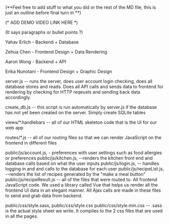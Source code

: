 (**Feel free to add stuff to what you did or the rest of the MD file, this is just an outline before final turn in **)

(* ADD DEMO VIDEO LINK HERE *)

(It says paragraphs or bullet points ?)

Yahav Erlich - Backend + Database

Zehua Chen - Frontend Design + Data Rendering

Aaron Wong - Backend + API

Erika Nunotani - Frontend Design + Graphic Design

server.js -- runs the server, does user account login checking, does all database stores and reads. Does all API calls and sends data
             to frontend for rendering by checking for HTTP reqeusts and sending back data accordingly.
             
create_db.js -- this script is run automatically by server.js if the database has not yet been created on the server. 
                Simply create SQLite tables
                
views/*.handlebars -- all of our HTML skeleton code that is the UI for our web app

routes/*.js -- all of our routing files so that we can render JavaScript on the frontend in different files

public/js/account.js, - preferences with user settings such as food allergies or preferences
public/js/kitchen.js, --renders the kitchen front end and database calls based on what the user
                        inputs
public/js/login.js,   -- handles logging in and and calls to the database for each user
public/js/recipeList.js, --renders the list of recipes generated by the "make a meal button"
public/js/recipeResult.js -- all of the files that were routed to. All frontend JavaScript code. We used a library called
                             Vue that helps us render all the frontend UI data in an elegant manner. All Ajax calls are made 
                             in these files to send and grab data from backend.
                             
public/css/style.sass,
public/css/style.css
public/css/style.min.css -- .sass is the actual style sheet we write. It compiles to the 2 css files that are used in all the pages.
